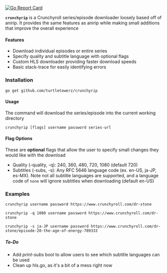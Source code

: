 <a href="https://goreportcard.com/report/github.com/turtletowerz/crunchyrip"><img src="https://goreportcard.com/badge/github.com/turtletowerz/crunchyrip" alt="Go Report Card"></a>

**`crunchyrip`** is a Crunchyroll series/episode downloader loosely based off of anirip. It provides the same features as anirip while making small additions that improve the overall experience
#### Features
- Download individual episodes or entire series
- Specify quality and subtitle language with optional flags
- Custom HLS downloader providing faster download speeds
- Basic stack-trace for easily identifying errors

### Installation
	go get github.com/turtletowerz/crunchyrip

#### Usage
The command will download the series/episode into the current working directory
	
	crunchyrip [flags] username password series-url

#### Flag Options
These are **optional** flags that allow the user to specify small changes they would like with the download

- Quality (-quality, -q): 240, 360, 480, 720, 1080 (default 720)
- Subtitles (-subs, -s): Any RFC 5646 language code (ex. en-US, ja-JP, es-MX). Note not all subtitle languages are supported, and a language code of `none` will ignore subtitles when downloading (default en-US)

### Examples
	crunchyrip username password https://www.crunchyroll.com/dr-stone

	crunchyrip -q 1080 username password https://www.crunchyroll.com/dr-stone

	crunchyrip -s ja-JP username password https://www.crunchyroll.com/dr-stone/episode-20-the-age-of-energy-789333


##### To-Do
- Add *print-subs* bool to allow users to see which subtitle languages can be used
- Clean up hls.go, as it's a bit of a mess right now